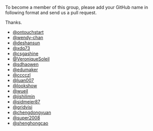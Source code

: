 To become a member of this group, please add your GitHub name in following format and send us a pull request.

Thanks.

- [@ontouchstart](https://github.com/ontouchstart)
- [@wendy-chan](https://github.com/wendy-chan)
- [@deshansun](https://github.com/deshansun)
- [@xdq73](https://github.com/xdq73)
- [@csgashine](https://github.com/csgashine)
- [@VeroniqueSoleil](https://github.com/VeroniqueSoleil)
- [@sdhaowen](https://github.com/sdhaowen)
- [@edumaker](https://github.com/edumaker)
- [@cccczl](https://github.com/cccczl)
- [@luan007](https://github.com/luan007)
- [@lookshow](https://github.com/lookshow)
- [@wueil](https://github.com/wueil)
- [@jishilimin](https://github.com/jishilimin)
- [@sidmeier87](https://github.com/sidmeier87)
- [@gridvisi](https://github.com/gridvisi)
- [@chengdongyuan](https://github.com/chengdongyuan)
- [@super2008](https://github.com/super2008)
- [@shenghongcao](https://github.com/shenghongcao)
